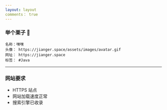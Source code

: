 ```yaml
---
layout: layout
comments： true
---
```


### 举个栗子 🌰
```
名称：嘿嘿
头像： https://jianger.space/assets/images/avatar.gif
网址： https://jianger.space
标签： #Java
```
---
### 网站要求
- HTTPS 站点
- 网站加载速度正常
- 搜索引擎已收录